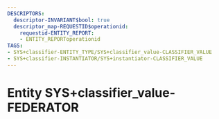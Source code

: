 ```yaml
---
DESCRIPTORS:
  descriptor-INVARIANT$bool: true
  descriptor_map-REQUESTID$operationid:
    requestid-ENTITY_REPORT:
    - ENTITY_REPORToperationid
TAGS:
- SYS+classifier-ENTITY_TYPE/SYS+classifier_value-CLASSIFIER_VALUE
- SYS+classifier-INSTANTIATOR/SYS+instantiator-CLASSIFIER_VALUE
---
```

# Entity SYS+classifier_value-FEDERATOR

